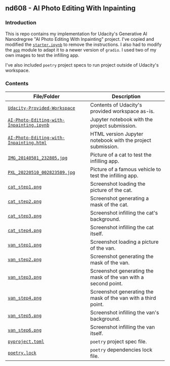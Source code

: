 ## nd608 - AI Photo Editing With Inpainting

### Introduction

This is repo contains my implementation for Udacity's Generative AI Nanodregree "AI Photo Editing With Inpainting" project. I've copied and modified the [`starter.ipynb`](Udacity-Provided-Workspace/Computer-Vision-and-Generative-AI-Project/starter/starter.ipynb) to remove the instructions. I also had to
modify the [`app`](Udacity-Provided-Workspace/Computer-Vision-and-Generative-AI-Project/starter/app.py) module to adapt it to a newer version of `gradio`. I used two of my own images to test the infilling app.

I've also included `poetry` project specs to run project outside of Udacity's workspace.

### Contents

| File/Folder | Description |
|-------------|-------------|
| [`Udacity-Provided-Workspace`](Udacity-Provided-Workspace) | Contents of Udacity's provided workspace as-is. |
| [`AI-Photo-Editing-with-Inpainting.ipynb`](AI-Photo-Editing-with-Inpainting.ipynb) | Jupyter notebook with the project submission. |
| [`AI-Photo-Editing-with-Inpainting.html`](AI-Photo-Editing-with-Inpainting.html) | HTML version Jupyter notebook with the project submission. |
| [`IMG_20140501_232805.jpg`](IMG_20140501_232805.jpg) | Picture of a cat to test the infilling app. |
| [`PXL_20220510_002823589.jpg`](PXL_20220510_002823589.jpg) | Picture of a famous vehicle to test the infilling app. |
| [`cat_step1.png`](cat_step1.png) | Screenshot loading the picture of the cat. |
| [`cat_step2.png`](cat_step2.png) | Screenshot generating a mask of the cat. |
| [`cat_step3.png`](cat_step3.png) | Screenshot infilling the cat's background. |
| [`cat_step4.png`](cat_step4.png) | Screenshot infilling the cat itself. |
| [`van_step1.png`](van_step1.png) | Screenshot loading a picture of the van. |
| [`van_step2.png`](van_step2.png) | Screenshot generating the mask of the van. |
| [`van_step3.png`](van_step3.png) | Screenshot generating the mask of the van with a second point. |
| [`van_step4.png`](van_step4.png) | Screenshot generating the mask of the van with a third point. |
| [`van_step5.png`](van_step5.png) | Screenshot infilling the van's background. |
| [`van_step6.png`](van_step6.png) | Screenshot infilling the van itself. |
| [`pyproject.toml`](pyproject.toml) | `poetry` project spec file. |
| [`poetry.lock`](poetry.lock) | `poetry` dependencies lock file. |